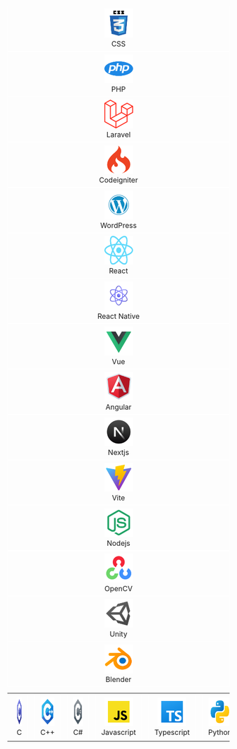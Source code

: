 <table style="width: 100%;">
    <tr style="width: 100%;">
        <td>
            <div style="flex: 1 1 calc(100% / 9); background-color: transparent; border: 1px solid white; padding: 6px 13px; text-align: center; font-size: 16px;">
                <img src="./images/icons/icons8-c-programming-100.png" style="width: 65px; height: 65px;" />
                <p style="padding: 0; margin: 0;">C</p>
            </div>
        </td>
        <td>
            <div style="flex: 1 1 calc(100% / 9); background-color: transparent; border: 1px solid white; padding: 6px 13px; text-align: center; font-size: 16px;">
                <img src="./images/icons/icons8-c++-100.png" style="width: 65px; height: 65px;" />
                <p style="padding: 0; margin: 0;">C++</p>
            </div>
        </td>
        <td>
            <div style="flex: 1 1 calc(100% / 9); background-color: transparent; border: 1px solid white; padding: 6px 13px; text-align: center; font-size: 16px;">
                <img src="./images/icons/icons8-c-sharp-logo-100.png" style="width: 65px; height: 65px;" />
                <p style="padding: 0; margin: 0;">C#</p>
            </div>
        </td>
        <td>
            <div style="flex: 1 1 calc(100% / 9); background-color: transparent; border: 1px solid white; padding: 6px 13px; text-align: center; font-size: 16px;">
                <img src="./images/icons/icons8-javascript-240.png" style="width: 65px; height: 65px;" />
                <p style="padding: 0; margin: 0;">Javascript</p>
            </div>
        </td>
        <td>
            <div style="flex: 1 1 calc(100% / 9); background-color: transparent; border: 1px solid white; padding: 6px 13px; text-align: center; font-size: 16px;">
                <img src="./images/icons/icons8-typescript-240.png" style="width: 65px; height: 65px;" />
                <p style="padding: 0; margin: 0;">Typescript</p>
            </div>
        </td>
        <td>
            <div style="flex: 1 1 calc(100% / 9); background-color: transparent; border: 1px solid white; padding: 6px 13px; text-align: center; font-size: 16px;">
                <img src="./images/icons/icons8-python-240.png" style="width: 65px; height: 65px;" />
                <p style="padding: 0; margin: 0;">Python</p>
            </div>
        </td>
        <td>
            <div style="flex: 1 1 calc(100% / 9); background-color: transparent; border: 1px solid white; padding: 6px 13px; text-align: center; font-size: 16px;">
                <img src="./images/icons/icons8-html-5-240.png" style="width: 65px; height: 65px;" />
                <p style="padding: 0; margin: 0;">HTML</p>
            </div>
        </td>
            <div style="flex: 1 1 calc(100% / 9); background-color: transparent; border: 1px solid white; padding: 6px 13px; text-align: center; font-size: 16px;">
                <img src="./images/icons/css.png" style="width: 65px; height: 65px;" />
                <p style="padding: 0; margin: 0;">CSS</p>
            </div>
        <td>
            <div style="flex: 1 1 calc(100% / 9); background-color: transparent; border: 1px solid white; padding: 6px 13px; text-align: center; font-size: 16px;">
                <img src="./images/icons/sass.png" style="width: 65px; height: 65px;" />
                <p style="padding: 0; margin: 0;">SASS</p>
            </div>
        </td>
        <td>
            <div style="flex: 1 1 calc(100% / 9); background-color: transparent; border: 1px solid white; padding: 6px 13px; text-align: center; font-size: 16px;">
                <img src="./images/icons/tailwindcss.png" style="width: 65px; height: 65px;" />
                <p style="padding: 0; margin: 0;">TailwindCSS</p>
            </div>
        </td>
    </tr>
    <div style="flex: 1 1 calc(100% / 9); background-color: transparent; border: 1px solid white; padding: 6px 13px; text-align: center; font-size: 16px;">
        <img src="./images/icons/php-15.png" style="width: 65px; height: 65px;" />
        <p style="padding: 0; margin: 0;">PHP</p>
    </div>
    <div style="flex: 1 1 calc(100% / 9); background-color: transparent; border: 1px solid white; padding: 6px 13px; text-align: center; font-size: 16px;">
        <img src="./images/icons/laravel-icon-995x1024-dk77ahh4.png" style="width: 65px; height: 65px;" />
        <p style="padding: 0; margin: 0;">Laravel</p>
    </div>
    <div style="flex: 1 1 calc(100% / 9); background-color: transparent; border: 1px solid white; padding: 6px 13px; text-align: center; font-size: 16px;">
        <img src="./images/icons/1175246.png" style="width: 65px; height: 65px;" />
        <p style="padding: 0; margin: 0;">Codeigniter</p>
    </div>
    <div style="flex: 1 1 calc(100% / 9); background-color: transparent; border: 1px solid white; padding: 6px 13px; text-align: center; font-size: 16px;">
        <img src="./images/icons/wordpress-logo-wordpress-icon-transparent-free-png.png" style="width: 65px; height: 65px;" />
        <p style="padding: 0; margin: 0;">WordPress</p>
    </div>
    <div style="flex: 1 1 calc(100% / 9); background-color: transparent; border: 1px solid white; padding: 6px 13px; text-align: center; font-size: 16px;">
        <img src="./images/icons/React-icon.svg.png" style="width: 65px; height: 65px;" />
        <p style="padding: 0; margin: 0;">React</p>
    </div>
    <div style="flex: 1 1 calc(100% / 9); background-color: transparent; border: 1px solid white; padding: 6px 13px; text-align: center; font-size: 16px;">
        <img src="./images/icons/4695757.png" style="width: 65px; height: 65px;" />
        <p style="padding: 0; margin: 0;">React Native</p>
    </div>
    <div style="flex: 1 1 calc(100% / 9); background-color: transparent; border: 1px solid white; padding: 6px 13px; text-align: center; font-size: 16px;">
        <img src="./images/icons/icons8-vuejs-240.png" style="width: 65px; height: 65px;" />
        <p style="padding: 0; margin: 0;">Vue</p>
    </div>
    <div style="flex: 1 1 calc(100% / 9); background-color: transparent; border: 1px solid white; padding: 6px 13px; text-align: center; font-size: 16px;">
        <img src="./images/icons/icons8-angularjs-100.png" style="width: 65px; height: 65px;" />
        <p style="padding: 0; margin: 0;">Angular</p>
    </div>
    <div style="flex: 1 1 calc(100% / 9); background-color: transparent; border: 1px solid white; padding: 6px 13px; text-align: center; font-size: 16px;">
        <img src="./images/icons/icons8-next.js-240.png" style="width: 65px; height: 65px;" />
        <p style="padding: 0; margin: 0;">Nextjs</p>
    </div>
    <div style="flex: 1 1 calc(100% / 9); background-color: transparent; border: 1px solid white; padding: 6px 13px; text-align: center; font-size: 16px;">
        <img src="./images/icons/icons8-vite-240.png" style="width: 65px; height: 65px;" />
        <p style="padding: 0; margin: 0;">Vite</p>
    </div>
    <div style="flex: 1 1 calc(100% / 9); background-color: transparent; border: 1px solid white; padding: 6px 13px; text-align: center; font-size: 16px;">
        <img src="./images/icons/icons8-node-js-240.png" style="width: 65px; height: 65px;" />
        <p style="padding: 0; margin: 0;">Nodejs</p>
    </div>
    <div style="flex: 1 1 calc(100% / 9); background-color: transparent; border: 1px solid white; padding: 6px 13px; text-align: center; font-size: 16px;">
        <img src="./images/icons/icons8-opencv-240.png" style="width: 65px; height: 65px;" />
        <p style="padding: 0; margin: 0;">OpenCV</p>
    </div>
    <div style="flex: 1 1 calc(100% / 9); background-color: transparent; border: 1px solid white; padding: 6px 13px; text-align: center; font-size: 16px;">
        <img src="./images/icons/icons8-unity-240.png" style="width: 65px; height: 65px;" />
        <p style="padding: 0; margin: 0;">Unity</p>
    </div>
    <div style="flex: 1 1 calc(100% / 9); background-color: transparent; border: 1px solid white; padding: 6px 13px; text-align: center; font-size: 16px;">
        <img src="./images/icons/icons8-blender-3d-240.png" style="width: 65px; height: 65px;" />
        <p style="padding: 0; margin: 0;">Blender</p>
    </div>
</table>